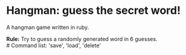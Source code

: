# Hangman: guess the secret word!
A hangman game written in ruby.

<b>Rule:</b> Try to guess a randomly generated word in 6 guesses.<br>
\# Command list: 'save', 'load', 'delete'   
